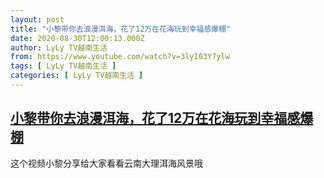 ```yaml
---
layout: post
title: "小黎带你去浪漫洱海，花了12万在花海玩到幸福感爆棚"
date: 2020-08-30T12:00:13.000Z
author: LyLy TV越南生活
from: https://www.youtube.com/watch?v=3lyI03Y7ylw
tags: [ LyLy TV越南生活 ]
categories: [ LyLy TV越南生活 ]
---
```

<!--1598788813000-->
[小黎带你去浪漫洱海，花了12万在花海玩到幸福感爆棚](https://www.youtube.com/watch?v=3lyI03Y7ylw)
------

<div>
这个视频小黎分享给大家看看云南大理洱海风景哦
</div>
